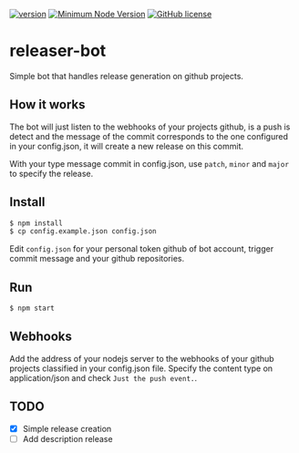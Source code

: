 [![version](https://img.shields.io/badge/Version-0.1.0-brightgreen.svg)](https://github.com/SimonDevelop/releaser-bot/releases/tag/0.1.0)
[![Minimum Node Version](https://img.shields.io/badge/node-%3E%3D%206-brightgreen.svg)](https://nodejs.org/en/)
[![GitHub license](https://img.shields.io/badge/License-MIT-blue.svg)](https://github.com/SimonDevelop/releaser-bot/blob/master/LICENSE)
# releaser-bot
Simple bot that handles release generation on github projects.

## How it works
The bot will just listen to the webhooks of your projects github, is a push is detect and the message of the commit corresponds to the one configured in your config.json, it will create a new release on this commit.

With your type message commit in config.json, use `patch`, `minor` and `major` to specify the release.

## Install
```bash
$ npm install
$ cp config.example.json config.json
```
Edit `config.json` for your personal token github of bot account, trigger commit message and your github repositories.

## Run
```bash
$ npm start
```

## Webhooks
Add the address of your nodejs server to the webhooks of your github projects classified in your config.json file.
Specify the content type on application/json and check `Just the push event.`.

## TODO
 - [x] Simple release creation
 - [ ] Add description release
